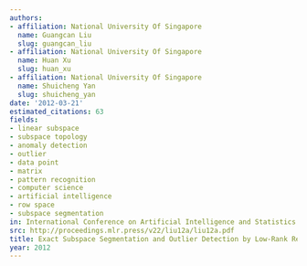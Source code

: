 ```yaml
---
authors:
- affiliation: National University Of Singapore
  name: Guangcan Liu
  slug: guangcan_liu
- affiliation: National University Of Singapore
  name: Huan Xu
  slug: huan_xu
- affiliation: National University Of Singapore
  name: Shuicheng Yan
  slug: shuicheng_yan
date: '2012-03-21'
estimated_citations: 63
fields:
- linear subspace
- subspace topology
- anomaly detection
- outlier
- data point
- matrix
- pattern recognition
- computer science
- artificial intelligence
- row space
- subspace segmentation
in: International Conference on Artificial Intelligence and Statistics
src: http://proceedings.mlr.press/v22/liu12a/liu12a.pdf
title: Exact Subspace Segmentation and Outlier Detection by Low-Rank Representation
year: 2012
---
```

